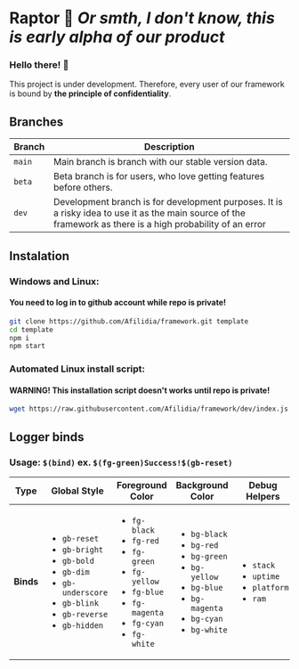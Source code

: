 # **Raptor** :dragon_face: *Or smth, I don't know, this is early alpha of our product*  
  
### Hello there! :wave:  
This project is under development. Therefore, every user of our framework is bound by **the principle of confidentiality**.  
    
## Branches  
Branch | Description  
--- | ---  
`main` | Main branch is branch with our stable version data.  
`beta` | Beta branch is for users, who love getting features before others.  
`dev` | Development branch is for development purposes. It is a risky idea to use it as the main source of the framework as there is a high probability of an error  
  
## Instalation  
### Windows and Linux:  
#### You need to log in to github account while repo is private!    
```sh  
git clone https://github.com/Afilidia/framework.git template
cd template
npm i  
npm start  
```  
### Automated Linux install script:  
#### WARNING! This installation script doesn't works until repo is private!  
```sh
wget https://raw.githubusercontent.com/Afilidia/framework/dev/index.js | sh
```  
  
## Logger binds  
### Usage: `$(bind)` ex. `$(fg-green)Success!$(gb-reset)`  
**Type** | Global Style | Foreground Color | Background Color | Debug Helpers  
--- | --- | --- | --- | ---  
**Binds** | <ul><li><code>gb-reset</code></li><li><code>gb-bright</code></li><li><code>gb-bold</code></li><li><code>gb-dim</code></li><li><code>gb-underscore</code></li><li><code>gb-blink</code></li><li><code>gb-reverse</code></li><li><code>gb-hidden</code></li></ul> | <ul><li><code>fg-black</code></li><li><code>fg-red</code></li><li><code>fg-green</code></li><li><code>fg-yellow</code></li><li><code>fg-blue</code></li><li><code>fg-magenta</code></li><li><code>fg-cyan</code></li><li><code>fg-white</code></li></ul> | <ul><li><code>bg-black</code></li><li><code>bg-red</code></li><li><code>bg-green</code></li><li><code>bg-yellow</code></li><li><code>bg-blue</code></li><li><code>bg-magenta</code></li><li><code>bg-cyan</code></li><li><code>bg-white</code></li></ul> | <ul><li><code>stack</code></li><li><code>uptime</code></li><li><code>platform</code></li><li><code>ram</code></li></ul>  
